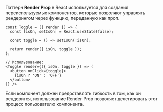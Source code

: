 Паттерн **Render Prop** в React используется для создания переиспользуемых компонентов, которые позволяют управлять рендерингом через функцию, переданную как проп.

```JS
const Toggle = ({ render }) => {
  const [isOn, setIsOn] = React.useState(false);

  const toggle = () => setIsOn(!isOn);

  return render({ isOn, toggle });
};

// Использование:
<Toggle render={({ isOn, toggle }) => (
  <button onClick={toggle}>
    {isOn ? 'ON' : 'OFF'}
  </button>
)} />
```

Если компонент должен предоставлять гибкость в том, как он рендерится, использование Render Prop позволяет делегировать этот процесс пользователю компонента.